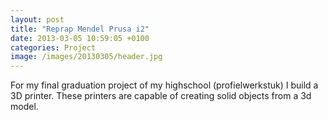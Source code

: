 ```yaml
---
layout: post
title: "Reprap Mendel Prusa i2"
date: 2013-03-05 10:59:05 +0100
categories: Project
image: /images/20130305/header.jpg
---
```


For my final graduation project of my highschool (profielwerkstuk) I build a 3D printer. These printers are capable of
creating solid objects from a 3d model.
